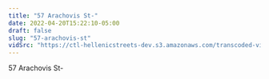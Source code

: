 ```yaml
---
title: "57 Arachovis St-"
date: 2022-04-20T15:22:10-05:00
draft: false
slug: "57-arachovis-st"
vidSrc: "https://ctl-hellenicstreets-dev.s3.amazonaws.com/transcoded-videos/57%20Arachovis%20St-.mp4"
---
```


57 Arachovis St-
